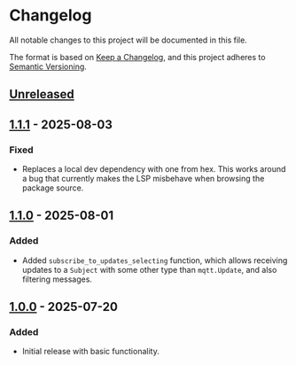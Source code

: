 # Changelog

All notable changes to this project will be documented in this file.

The format is based on [Keep a Changelog](https://keepachangelog.com/en/1.1.0/),
and this project adheres to [Semantic Versioning](https://semver.org/spec/v2.0.0.html).

## [Unreleased]

## [1.1.1] - 2025-08-03

### Fixed
- Replaces a local dev dependency with one from hex.
  This works around a bug that currently makes the LSP misbehave when
  browsing the package source.

## [1.1.0] - 2025-08-01

### Added
- Added `subscribe_to_updates_selecting` function, which allows receiving updates to a `Subject`
  with some other type than `mqtt.Update`, and also filtering messages.

## [1.0.0] - 2025-07-20

### Added
- Initial release with basic functionality.

[Unreleased]: https://github.com/sbergen/spoke/compare/spoke_mqtt_actor-v1.1.1...HEAD
[1.1.1]: https://github.com/sbergen/spoke/releases/tag/spoke_mqtt_actor-v1.1.1
[1.1.0]: https://github.com/sbergen/spoke/releases/tag/spoke_mqtt_actor-v1.1.0
[1.0.0]: https://github.com/sbergen/spoke/releases/tag/v1.0.0
